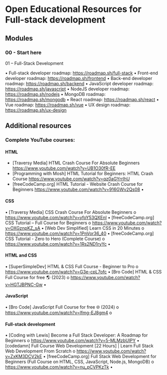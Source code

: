 # Open Educational Resources for Full-stack development 

## Modules
### 00 - Start here

01 – Full-Stack Development

•	Full-stack developer roadmap: https://roadmap.sh/full-stack
•	Front-end developer roadmap: https://roadmap.sh/frontend
•	Back-end developer roadmap: https://roadmap.sh/backend
•	JavaScript developer roadmap: https://roadmap.sh/javascript
•	NodeJS developer roadmap: https://roadmap.sh/nodejs
•	MongoDB roadmap: https://roadmap.sh/mongodb
•	React roadmap: https://roadmap.sh/react
•	Vue roadmap: https://roadmap.sh/vue
•	UX design roadmap: https://roadmap.sh/ux-design




## Additional resources

### Complete YouTube courses:
#### HTML
- [Traversy Media] HTML Crash Course For Absolute Beginners https://www.youtube.com/watch?v=UB1O30fR-EE
- [Programming with Mosh] HTML Tutorial for Beginners: HTML Crash Course https://www.youtube.com/watch?v=qz0aGYrrlhU
- [freeCodeCamp.org] HTML Tutorial - Website Crash Course for Beginners https://www.youtube.com/watch?v=916GWv2Qs08
•	

#### CSS
•	[Traversy Media] CSS Crash Course For Absolute Beginners
o	https://www.youtube.com/watch?v=yfoY53QXEnI
•	[freeCodeCamp.org] CSS Tutorial – Full Course for Beginners
o	https://www.youtube.com/watch?v=OXGznpKZ_sA
•	[Web Dev Simplified] Learn CSS in 20 Minutes
o	https://www.youtube.com/watch?v=1PnVor36_40
•	[freeCodeCamp.org] CSS Tutorial - Zero to Hero (Complete Course)
o	https://www.youtube.com/watch?v=1Rs2ND1ryYc
•	

#### HTML and CSS
•	[SuperSimpleDev] HTML & CSS Full Course - Beginner to Pro
o	https://www.youtube.com/watch?v=G3e-cpL7ofc
•	[Bro Code] HTML & CSS Full Course for free 🌎 (2023)
o	https://www.youtube.com/watch?v=HGTJBPNC-Gw
•	

#### JavaScript
•	[Bro Code] JavaScript Full Course for free 🌐 (2024)
o	https://www.youtube.com/watch?v=lfmg-EJ8gm4
o	


#### Full-stack development
•	[Coding with Lewis] Become a Full Stack Developer: A Roadmap for Beginners
o	https://www.youtube.com/watch?v=5-MLMzbUlPY
•	[codedamn] Full Course Web Development [22 Hours] | Learn Full Stack Web Development From Scratch
o	https://www.youtube.com/watch?v=ZxKM3DCV2kE
•	[freeCodeCamp.org] Full Stack Web Development for Beginners (Full Course on HTML, CSS, JavaScript, Node.js, MongoDB)
o	https://www.youtube.com/watch?v=nu_pCVPKzTk
•	



